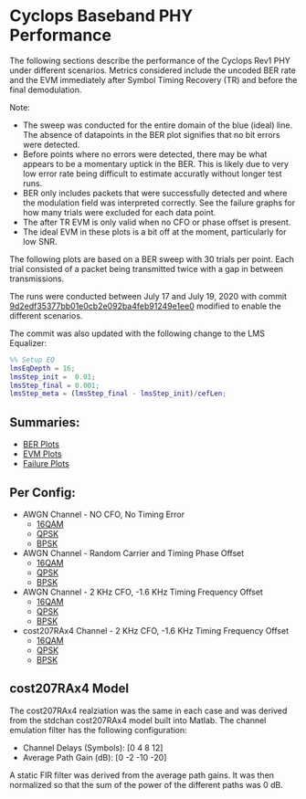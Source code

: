 # Cyclops Baseband PHY Performance

The following sections describe the performance of the Cyclops Rev1 PHY under different scenarios.  Metrics considered include the uncoded BER rate and the EVM immediately after Symbol Timing Recovery (TR) and before the final demodulation.

Note:
 - The sweep was conducted for the entire domain of the blue (ideal) line.  The absence of datapoints in the BER plot signifies that no bit errors were detected.
 - Before points where no errors were detected, there may be what appears to be a momentary uptick in the BER.  This is likely due to very low error rate being difficult to estimate accuratly without longer test runs.
 - BER only includes packets that were successfully detected and where the modulation field was interpreted correctly.  See the failure graphs for how many trials were excluded for each data point.
 - The after TR EVM is only valid when no CFO or phase offset is present.
 - The ideal EVM in these plots is a bit off at the moment, particularly for low SNR.

The following plots are based on a BER sweep with 30 trials per point.  Each trial consisted of a packet being transmitted twice with a gap in between transmissions.

The runs were conducted between July 17 and July 19, 2020 with commit [9d2edf35377bb01e0cb2e092ba4feb91249e1ee0](https://github.com/ucb-cyarp/cyclopsbb/commit/9d2edf35377bb01e0cb2e092ba4feb91249e1ee0) modified to enable the different scenarios.
 
The commit was also updated with the following change to the LMS Equalizer:
```matlab
%% Setup EQ
lmsEqDepth = 16;
lmsStep_init =  0.01;
lmsStep_final = 0.001;
lmsStep_meta = (lmsStep_final - lmsStep_init)/cefLen;
```

## Summaries:
- [BER Plots](berPlots.md)
- [EVM Plots](evmPlots.md)
- [Failure Plots](failuresPlots.md)

## Per Config:
- AWGN Channel - NO CFO, No Timing Error
    - [16QAM](AWGN_NoImparements_16QAM.md)
    - [QPSK](AWGN_NoImparements_QPSK.md)
    - [BPSK](AWGN_NoImparements_BPSK.md)
- AWGN Channel - Random Carrier and Timing Phase Offset
    - [16QAM](AWGN_NoImparements_RandomInitPhase_16QAM.md)
    - [QPSK](AWGN_NoImparements_RandomInitPhase_QPSK.md)
    - [BPSK](AWGN_NoImparements_RandomInitPhase_BPSK.md)
- AWGN Channel - 2 KHz CFO, -1.6 KHz Timing Frequency Offset
    - [16QAM](AWGN_16QAM.md)
    - [QPSK](AWGN_QPSK.md)
    - [BPSK](AWGN_BPSK.md)
- cost207RAx4 Channel - 2 KHz CFO, -1.6 KHz Timing Frequency Offset
    - [16QAM](cost207RAx4_16QAM.md)
    - [QPSK](cost207RAx4_QPSK.md)
    - [BPSK](cost207RAx4_BPSK.md)

## cost207RAx4 Model
 The cost207RAx4 realziation was the same in each case and was derived from the stdchan cost207RAx4 model built into Matlab.  The channel emulation filter has the following configuration:
 - Channel Delays (Symbols): [0 4 8 12]
 - Average Path Gain (dB): [0 -2 -10 -20]

A static FIR filter was derived from the average path gains.  It was then normalized so that the sum of the power of the different paths was 0 dB.
